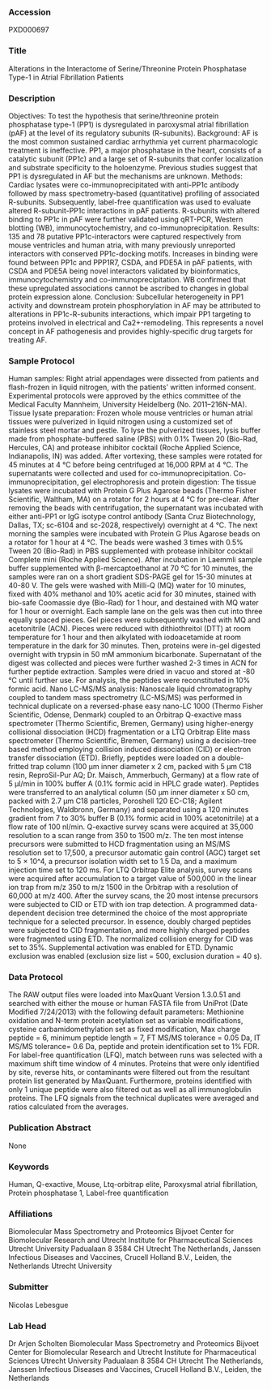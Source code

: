 ### Accession
PXD000697

### Title
Alterations in the Interactome of Serine/Threonine Protein Phosphatase Type-1 in Atrial Fibrillation Patients

### Description
Objectives: To test the hypothesis that serine/threonine protein phosphatase type-1 (PP1) is dysregulated in paroxysmal atrial fibrillation (pAF) at the level of its regulatory subunits (R-subunits). Background: AF is the most common sustained cardiac arrhythmia yet current pharmacologic treatment is ineffective. PP1, a major phosphatase in the heart, consists of a catalytic subunit (PP1c) and a large set of R-subunits that confer localization and substrate specificity to the holoenzyme. Previous studies suggest that PP1 is dysregulated in AF but the mechanisms are unknown.  Methods: Cardiac lysates were co-immunoprecipitated with anti-PP1c antibody followed by mass spectrometry-based (quantitative) profiling of associated R-subunits. Subsequently, label-free quantification was used to evaluate altered R-subunit-PP1c interactions in pAF patients. R-subunits with altered binding to PP1c in pAF were further validated using qRT-PCR, Western blotting (WB), immunocytochemistry, and co-immunoprecipitation.  Results: 135 and 78 putative PP1c-interactors were captured respectively from mouse ventricles and human atria, with many previously unreported interactors with conserved PP1c-docking motifs. Increases in binding were found between PP1c and PPP1R7, CSDA, and PDE5A in pAF patients, with CSDA and PDE5A being novel interactors validated by bioinformatics, immunocytochemistry and co-immunoprecipitation. WB confirmed that these upregulated associations cannot be ascribed to changes in global protein expression alone.  Conclusion: Subcellular heterogeneity in PP1 activity and downstream protein phosphorylation in AF may be attributed to alterations in PP1c-R-subunits interactions, which impair PP1 targeting to proteins involved in electrical and Ca2+-remodeling. This represents a novel concept in AF pathogenesis and provides highly-specific drug targets for treating AF.

### Sample Protocol
Human samples: Right atrial appendages were dissected from patients and flash-frozen in liquid nitrogen, with the patients’ written informed consent. Experimental protocols were approved by the ethics committee of the Medical Faculty Mannheim, University Heidelberg (No. 2011–216N-MA).  Tissue lysate preparation: Frozen whole mouse ventricles or human atrial tissues were pulverized in liquid nitrogen using a customized set of stainless steel mortar and pestle. To lyse the pulverized tissues, lysis buffer made from phosphate-buffered saline (PBS) with 0.1% Tween 20 (Bio-Rad, Hercules, CA) and protease inhibitor cocktail (Roche Applied Science, Indianapolis, IN) was added. After vortexing, these samples were rotated for 45 minutes at 4 °C before being centrifuged at 16,000 RPM at 4 °C. The supernatants were collected and used for co-immunoprecipitation.  Co-immunoprecipitation, gel electrophoresis and protein digestion: The tissue lysates were incubated with Protein G Plus Agarose beads (Thermo Fisher Scientific, Waltham, MA) on a rotator for 2 hours at 4 °C for pre-clear. After removing the beads with centrifugation, the supernatant was incubated with either anti-PP1 or IgG isotype control antibody (Santa Cruz Biotechnology, Dallas, TX; sc-6104 and sc-2028, respectively) overnight at 4 °C. The next morning the samples were incubated with Protein G Plus Agarose beads on a rotator for 1 hour at 4 °C. The beads were washed 3 times with 0.5% Tween 20 (Bio-Rad) in PBS supplemented with protease inhibitor cocktail Complete mini (Roche Applied Science). After incubation in Laemmli sample buffer supplemented with β-mercaptoethanol at 70 °C for 10 minutes, the samples were ran on a short gradient SDS-PAGE gel for 15-30 minutes at 40-80 V. The gels were washed with Milli-Q (MQ) water for 10 minutes, fixed with 40% methanol and 10% acetic acid for 30 minutes, stained with bio-safe Coomassie dye (Bio-Rad) for 1 hour, and destained with MQ water for 1 hour or overnight. Each sample lane on the gels was then cut into three equally spaced pieces. Gel pieces were subsequently washed with MQ and acetonitrile (ACN). Pieces were reduced with dithiothreitol (DTT) at room temperature for 1 hour and then alkylated with iodoacetamide at room temperature in the dark for 30 minutes. Then, proteins were in-gel digested overnight with trypsin in 50 mM ammonium bicarbonate. Supernatant of the digest was collected and pieces were further washed 2-3 times in ACN for further peptide extraction. Samples were dried in vacuo and stored at -80 °C until further use. For analysis, the peptides were reconstituted in 10% formic acid.  Nano LC-MS/MS analysis: Nanoscale liquid chromatography coupled to tandem mass spectrometry (LC-MS/MS) was performed in technical duplicate on a reversed-phase easy nano-LC 1000 (Thermo Fisher Scientific, Odense, Denmark) coupled to an Orbitrap Q-exactive mass spectrometer (Thermo Scientific, Bremen, Germany) using higher-energy collisional dissociation (HCD) fragmentation or a LTQ Orbitrap Elite mass spectrometer (Thermo Scientific, Bremen, Germany) using a decision-tree based method employing collision induced dissociation (CID) or electron transfer dissociation (ETD). Briefly, peptides were loaded on a double-fritted trap column (100 µm inner diameter x 2 cm, packed with 5 μm C18 resin, ReproSil-Pur AQ; Dr. Maisch, Ammerbuch, Germany) at a flow rate of 5 µl/min in 100% buffer A (0.1% formic acid in HPLC grade water). Peptides were transferred to an analytical column (50 µm inner diameter x 50 cm, packed with 2.7 µm C18 particles, Poroshell 120 EC-C18; Agilent Technologies, Waldbronn, Germany) and separated using a 120 minutes gradient from 7 to 30% buffer B (0.1% formic acid in 100% acetonitrile) at a flow rate of 100 nl/min. Q-exactive survey scans were acquired at 35,000 resolution to a scan range from 350 to 1500 m/z. The ten most intense precursors were submitted to HCD fragmentation using an MS/MS resolution set to 17,500, a precursor automatic gain control (AGC) target set to 5 × 10^4, a precursor isolation width set to 1.5 Da, and a maximum injection time set to 120 ms.  For LTQ Orbitrap Elite analysis, survey scans were acquired after accumulation to a target value of 500,000 in the linear ion trap from m/z 350 to m/z 1500 in the Orbitrap with a resolution of 60,000 at m/z 400. After the survey scans, the 20 most intense precursors were subjected to CID or ETD with ion trap detection. A programmed data-dependent decision tree determined the choice of the most appropriate technique for a selected precursor. In essence, doubly charged peptides were subjected to CID fragmentation, and more highly charged peptides were fragmented using ETD. The normalized collision energy for CID was set to 35%. Supplemental activation was enabled for ETD. Dynamic exclusion was enabled (exclusion size list = 500, exclusion duration = 40 s).

### Data Protocol
The RAW output files were loaded into MaxQuant Version 1.3.0.51 and searched with either the mouse or human FASTA file from UniProt (Date Modified 7/24/2013) with the following default parameters: Methionine oxidation and N-term protein acetylation set as variable modifications, cysteine carbamidomethylation set as fixed modification, Max charge peptide = 6, minimum peptide length = 7, FT MS/MS tolerance = 0.05 Da, IT MS/MS tolerance= 0.6 Da, peptide and protein identification set to 1% FDR. For label-free quantification (LFQ), match between runs was selected with a maximum shift time window of 4 minutes. Proteins that were only identified by site, reverse hits, or contaminants were filtered out from the resultant protein list generated by MaxQuant. Furthermore, proteins identified with only 1 unique peptide were also filtered out as well as all immunoglobulin proteins. The LFQ signals from the technical duplicates were averaged and ratios calculated from the averages.

### Publication Abstract
None

### Keywords
Human, Q-exactive, Mouse, Ltq-orbitrap elite, Paroxysmal atrial fibrillation, Protein phosphatase 1, Label-free quantification

### Affiliations
Biomolecular Mass Spectrometry and Proteomics Bijvoet Center for Biomolecular Research and Utrecht Institute for Pharmaceutical Sciences Utrecht University Padualaan 8 3584 CH Utrecht The Netherlands, Janssen Infectious Diseases and Vaccines, Crucell Holland B.V., Leiden, the Netherlands
Utrecht University

### Submitter
Nicolas Lebesgue

### Lab Head
Dr Arjen Scholten
Biomolecular Mass Spectrometry and Proteomics Bijvoet Center for Biomolecular Research and Utrecht Institute for Pharmaceutical Sciences Utrecht University Padualaan 8 3584 CH Utrecht The Netherlands, Janssen Infectious Diseases and Vaccines, Crucell Holland B.V., Leiden, the Netherlands


